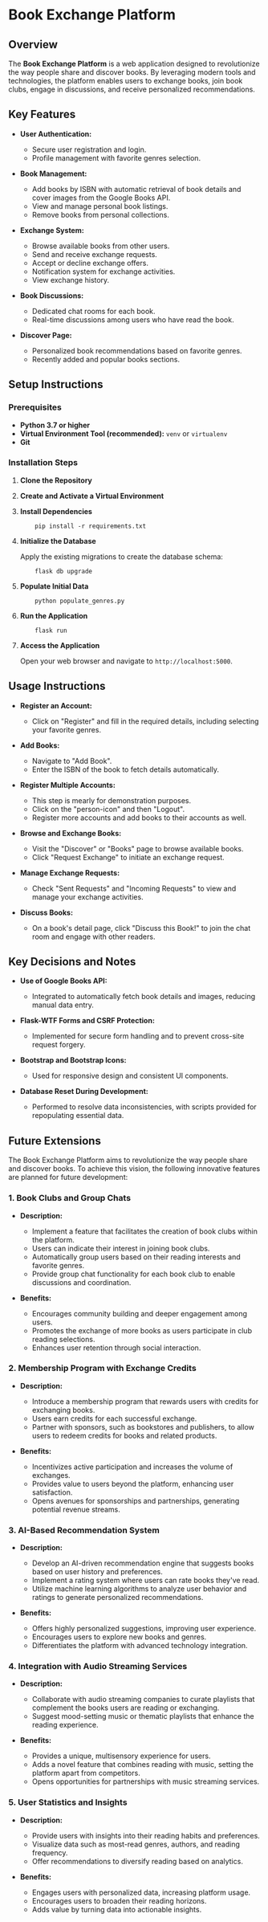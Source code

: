 # Book Exchange Platform

## Overview

The **Book Exchange Platform** is a web application designed to revolutionize the way people share and discover books. By leveraging modern tools and technologies, the platform enables users to exchange books, join book clubs, engage in discussions, and receive personalized recommendations.

## Key Features

- **User Authentication:**
  - Secure user registration and login.
  - Profile management with favorite genres selection.

- **Book Management:**
  - Add books by ISBN with automatic retrieval of book details and cover images from the Google Books API.
  - View and manage personal book listings.
  - Remove books from personal collections.

- **Exchange System:**
  - Browse available books from other users.
  - Send and receive exchange requests.
  - Accept or decline exchange offers.
  - Notification system for exchange activities.
  - View exchange history.

- **Book Discussions:**
  - Dedicated chat rooms for each book.
  - Real-time discussions among users who have read the book.

- **Discover Page:**
  - Personalized book recommendations based on favorite genres.
  - Recently added and popular books sections.

## Setup Instructions

### Prerequisites

- **Python 3.7 or higher**
- **Virtual Environment Tool (recommended):** `venv` or `virtualenv`
- **Git**

### Installation Steps

1. **Clone the Repository**
2. **Create and Activate a Virtual Environment**
3. **Install Dependencies**

           pip install -r requirements.txt
   
4. **Initialize the Database**
   
   Apply the existing migrations to create the database schema:

           flask db upgrade

5. **Populate Initial Data**

           python populate_genres.py

6. **Run the Application**

           flask run

7. **Access the Application**
    
   Open your web browser and navigate to `http://localhost:5000`.

## Usage Instructions

- **Register an Account:**
  - Click on "Register" and fill in the required details, including selecting your favorite genres.

- **Add Books:**
  - Navigate to "Add Book".
  - Enter the ISBN of the book to fetch details automatically.

- **Register Multiple Accounts:**
  - This step is mearly for demonstration purposes.
  - Click on the "person-icon" and then "Logout".
  - Register more accounts and add books to their accounts as well.

- **Browse and Exchange Books:**
  - Visit the "Discover" or "Books" page to browse available books.
  - Click "Request Exchange" to initiate an exchange request.

- **Manage Exchange Requests:**
  - Check "Sent Requests" and "Incoming Requests" to view and manage your exchange activities.

- **Discuss Books:**
  - On a book's detail page, click "Discuss this Book!" to join the chat room and engage with other readers.

## Key Decisions and Notes

- **Use of Google Books API:**
  - Integrated to automatically fetch book details and images, reducing manual data entry.

- **Flask-WTF Forms and CSRF Protection:**
  - Implemented for secure form handling and to prevent cross-site request forgery.

- **Bootstrap and Bootstrap Icons:**
  - Used for responsive design and consistent UI components.

- **Database Reset During Development:**
  - Performed to resolve data inconsistencies, with scripts provided for repopulating essential data.

## Future Extensions

The Book Exchange Platform aims to revolutionize the way people share and discover books. To achieve this vision, the following innovative features are planned for future development:

### 1. Book Clubs and Group Chats

- **Description:**
  - Implement a feature that facilitates the creation of book clubs within the platform.
  - Users can indicate their interest in joining book clubs.
  - Automatically group users based on their reading interests and favorite genres.
  - Provide group chat functionality for each book club to enable discussions and coordination.

- **Benefits:**
  - Encourages community building and deeper engagement among users.
  - Promotes the exchange of more books as users participate in club reading selections.
  - Enhances user retention through social interaction.

### 2. Membership Program with Exchange Credits

- **Description:**
  - Introduce a membership program that rewards users with credits for exchanging books.
  - Users earn credits for each successful exchange.
  - Partner with sponsors, such as bookstores and publishers, to allow users to redeem credits for books and related products.

- **Benefits:**
  - Incentivizes active participation and increases the volume of exchanges.
  - Provides value to users beyond the platform, enhancing user satisfaction.
  - Opens avenues for sponsorships and partnerships, generating potential revenue streams.

### 3. AI-Based Recommendation System

- **Description:**
  - Develop an AI-driven recommendation engine that suggests books based on user history and preferences.
  - Implement a rating system where users can rate books they've read.
  - Utilize machine learning algorithms to analyze user behavior and ratings to generate personalized recommendations.

- **Benefits:**
  - Offers highly personalized suggestions, improving user experience.
  - Encourages users to explore new books and genres.
  - Differentiates the platform with advanced technology integration.

### 4. Integration with Audio Streaming Services

- **Description:**
  - Collaborate with audio streaming companies to curate playlists that complement the books users are reading or exchanging.
  - Suggest mood-setting music or thematic playlists that enhance the reading experience.

- **Benefits:**
  - Provides a unique, multisensory experience for users.
  - Adds a novel feature that combines reading with music, setting the platform apart from competitors.
  - Opens opportunities for partnerships with music streaming services.

### 5. User Statistics and Insights

- **Description:**
  - Provide users with insights into their reading habits and preferences.
  - Visualize data such as most-read genres, authors, and reading frequency.
  - Offer recommendations to diversify reading based on analytics.

- **Benefits:**
  - Engages users with personalized data, increasing platform usage.
  - Encourages users to broaden their reading horizons.
  - Adds value by turning data into actionable insights.
